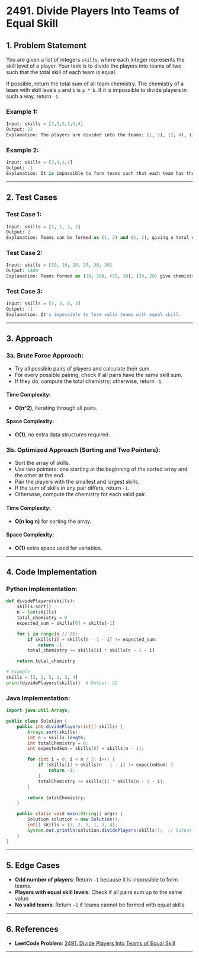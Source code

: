 # 2491. Divide Players Into Teams of Equal Skill

## 1. Problem Statement

You are given a list of integers `skills`, where each integer represents the skill level of a player. Your task is to divide the players into teams of two such that the total skill of each team is equal.

If possible, return the total sum of all team chemistry. The chemistry of a team with skill levels `a` and `b` is `a * b`. If it is impossible to divide players in such a way, return `-1`.

### Example 1:
```python
Input: skills = [3,2,5,1,3,4]
Output: 22
Explanation: The players are divided into the teams: (1, 5), (2, 4), (3, 3). The chemistry of each team is 1 * 5 + 2 * 4 + 3 * 3 = 22.
```

### Example 2:
```python
Input: skills = [3,4,3,4]
Output: -1
Explanation: It is impossible to form teams such that each team has the same total skill.
```

---

## 2. Test Cases

### Test Case 1:
```python
Input: skills = [1, 1, 2, 2]
Output: 2
Explanation: Teams can be formed as (1, 2) and (1, 2), giving a total chemistry of 1 * 2 + 1 * 2 = 2.
```

### Test Case 2:
```python
Input: skills = [10, 10, 20, 20, 30, 30]
Output: 1400
Explanation: Teams formed as (10, 30), (10, 30), (20, 20) give chemistry 10 * 30 + 10 * 30 + 20 * 20 = 1400.
```

### Test Case 3:
```python
Input: skills = [5, 3, 8, 3]
Output: -1
Explanation: It's impossible to form valid teams with equal skill.
```

---

## 3. Approach

### 3a. Brute Force Approach:
- Try all possible pairs of players and calculate their sum.
- For every possible pairing, check if all pairs have the same skill sum.
- If they do, compute the total chemistry; otherwise, return `-1`.

#### Time Complexity:
- **O(n^2)**, iterating through all pairs.

#### Space Complexity:
- **O(1)**, no extra data structures required.

### 3b. Optimized Approach (Sorting and Two Pointers):
- Sort the array of skills.
- Use two pointers: one starting at the beginning of the sorted array and the other at the end.
- Pair the players with the smallest and largest skills.
- If the sum of skills in any pair differs, return `-1`.
- Otherwise, compute the chemistry for each valid pair.

#### Time Complexity:
- **O(n log n)** for sorting the array.

#### Space Complexity:
- **O(1)** extra space used for variables.

---

## 4. Code Implementation

### Python Implementation:
```python
def dividePlayers(skills):
    skills.sort()
    n = len(skills)
    total_chemistry = 0
    expected_sum = skills[0] + skills[-1]

    for i in range(n // 2):
        if skills[i] + skills[n - 1 - i] != expected_sum:
            return -1
        total_chemistry += skills[i] * skills[n - 1 - i]

    return total_chemistry

# Example
skills = [3, 2, 5, 1, 3, 4]
print(dividePlayers(skills))  # Output: 22
```

### Java Implementation:
```java
import java.util.Arrays;

public class Solution {
    public int dividePlayers(int[] skills) {
        Arrays.sort(skills);
        int n = skills.length;
        int totalChemistry = 0;
        int expectedSum = skills[0] + skills[n - 1];

        for (int i = 0; i < n / 2; i++) {
            if (skills[i] + skills[n - 1 - i] != expectedSum) {
                return -1;
            }
            totalChemistry += skills[i] * skills[n - 1 - i];
        }

        return totalChemistry;
    }

    public static void main(String[] args) {
        Solution solution = new Solution();
        int[] skills = {3, 2, 5, 1, 3, 4};
        System.out.println(solution.dividePlayers(skills));  // Output: 22
    }
}
```

---

## 5. Edge Cases
- **Odd number of players**: Return `-1` because it is impossible to form teams.
- **Players with equal skill levels**: Check if all pairs sum up to the same value.
- **No valid teams**: Return `-1` if teams cannot be formed with equal skills.

---

## 6. References
- **LeetCode Problem**: [2491. Divide Players Into Teams of Equal Skill](https://leetcode.com/problems/divide-players-into-teams-of-equal-skill/)
---
